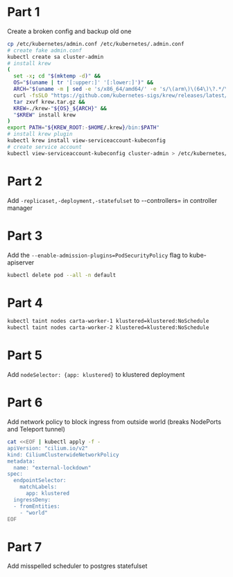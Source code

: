 # Part 1

Create a broken config and backup old one

```sh
cp /etc/kubernetes/admin.conf /etc/kubernetes/.admin.conf
# create fake admin.conf
kubectl create sa cluster-admin
# install krew
(
  set -x; cd "$(mktemp -d)" &&
  OS="$(uname | tr '[:upper:]' '[:lower:]')" &&
  ARCH="$(uname -m | sed -e 's/x86_64/amd64/' -e 's/\(arm\)\(64\)\?.*/\1\2/' -e 's/aarch64$/arm64/')" &&
  curl -fsSLO "https://github.com/kubernetes-sigs/krew/releases/latest/download/krew.tar.gz" &&
  tar zxvf krew.tar.gz &&
  KREW=./krew-"${OS}_${ARCH}" &&
  "$KREW" install krew
)
export PATH="${KREW_ROOT:-$HOME/.krew}/bin:$PATH"
# install krew plugin
kubectl krew install view-serviceaccount-kubeconfig
# create service account
kubectl view-serviceaccount-kubeconfig cluster-admin > /etc/kubernetes/admin.conf
```

# Part 2

Add `-replicaset,-deployment,-statefulset` to --controllers= in controller manager

# Part 3

Add the `--enable-admission-plugins=PodSecurityPolicy` flag to kube-apiserver

```sh
kubectl delete pod --all -n default
```

# Part 4

```sh
kubectl taint nodes carta-worker-1 klustered=klustered:NoSchedule
kubectl taint nodes carta-worker-2 klustered=klustered:NoSchedule
```

# Part 5

Add `nodeSelector: {app: klustered}` to klustered deployment

# Part 6

Add network policy to block ingress from outside world (breaks NodePorts and Teleport tunnel)

```sh
cat <<EOF | kubectl apply -f -
apiVersion: "cilium.io/v2"
kind: CiliumClusterwideNetworkPolicy
metadata:
  name: "external-lockdown"
spec:
  endpointSelector:
    matchLabels:
      app: klustered
  ingressDeny:
  - fromEntities:
    - "world"
EOF
```

# Part 7

Add misspelled scheduler to postgres statefulset
